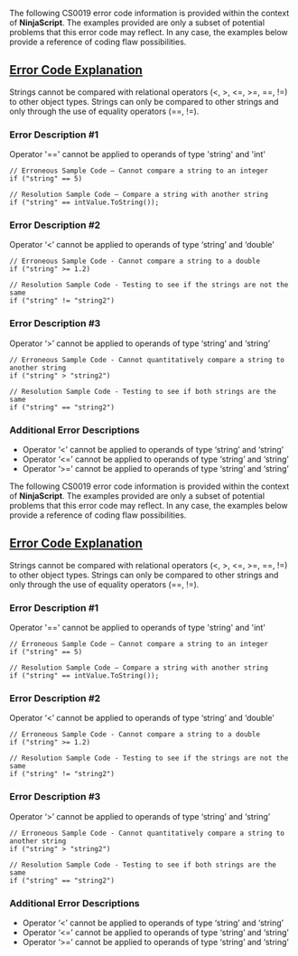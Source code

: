 The following CS0019 error code information is provided within the context of **NinjaScript**. The examples provided are only a subset of potential problems that this error code may reflect. In any case, the examples below provide a reference of coding flaw possibilities.

## [Error Code Explanation](https://developer.ninjatrader.com/docs/desktop/cs0019\#error-code-explanation)

Strings cannot be compared with relational operators (<, >, <=, >=, ==, !=) to other object types. Strings can only be compared to other strings and only through the use of equality operators (==, !=).

### Error Description \#1

Operator '==' cannot be applied to operands of type 'string' and 'int'

```jsx-150469391 csharp
// Erroneous Sample Code – Cannot compare a string to an integer
if ("string" == 5)

```

```jsx-150469391 csharp
// Resolution Sample Code – Compare a string with another string
if ("string" == intValue.ToString());

```

### Error Description \#2

Operator ‘<’ cannot be applied to operands of type ‘string’ and ‘double’

```jsx-150469391 csharp
// Erroneous Sample Code - Cannot compare a string to a double
if ("string" >= 1.2)

```

```jsx-150469391 csharp
// Resolution Sample Code - Testing to see if the strings are not the same
if ("string" != "string2")

```

### Error Description \#3

Operator ‘>’ cannot be applied to operands of type ‘string’ and ‘string’

```jsx-150469391 csharp
// Erroneous Sample Code - Cannot quantitatively compare a string to another string
if ("string" > "string2")

```

```jsx-150469391 csharp
// Resolution Sample Code - Testing to see if both strings are the same
if ("string" == "string2")

```

### Additional Error Descriptions

- Operator ‘<’ cannot be applied to operands of type ‘string’ and ‘string’
- Operator ‘<=’ cannot be applied to operands of type ‘string’ and ‘string’
- Operator ‘>=’ cannot be applied to operands of type ‘string’ and ‘string’

The following CS0019 error code information is provided within the context of **NinjaScript**. The examples provided are only a subset of potential problems that this error code may reflect. In any case, the examples below provide a reference of coding flaw possibilities.

## [Error Code Explanation](https://developer.ninjatrader.com/docs/desktop/cs0019\#error-code-explanation)

Strings cannot be compared with relational operators (<, >, <=, >=, ==, !=) to other object types. Strings can only be compared to other strings and only through the use of equality operators (==, !=).

### Error Description \#1

Operator '==' cannot be applied to operands of type 'string' and 'int'

```jsx-150469391 csharp
// Erroneous Sample Code – Cannot compare a string to an integer
if ("string" == 5)

```

```jsx-150469391 csharp
// Resolution Sample Code – Compare a string with another string
if ("string" == intValue.ToString());

```

### Error Description \#2

Operator ‘<’ cannot be applied to operands of type ‘string’ and ‘double’

```jsx-150469391 csharp
// Erroneous Sample Code - Cannot compare a string to a double
if ("string" >= 1.2)

```

```jsx-150469391 csharp
// Resolution Sample Code - Testing to see if the strings are not the same
if ("string" != "string2")

```

### Error Description \#3

Operator ‘>’ cannot be applied to operands of type ‘string’ and ‘string’

```jsx-150469391 csharp
// Erroneous Sample Code - Cannot quantitatively compare a string to another string
if ("string" > "string2")

```

```jsx-150469391 csharp
// Resolution Sample Code - Testing to see if both strings are the same
if ("string" == "string2")

```

### Additional Error Descriptions

- Operator ‘<’ cannot be applied to operands of type ‘string’ and ‘string’
- Operator ‘<=’ cannot be applied to operands of type ‘string’ and ‘string’
- Operator ‘>=’ cannot be applied to operands of type ‘string’ and ‘string’